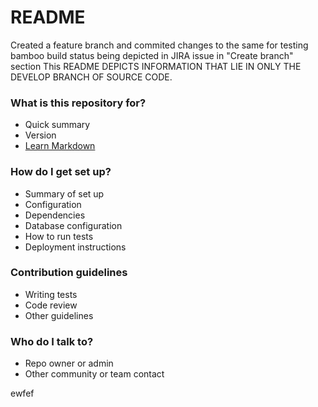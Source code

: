 # README #


Created a feature branch and commited changes to the same for testing bamboo build status being depicted in JIRA issue in "Create branch" section
This README DEPICTS INFORMATION THAT LIE IN ONLY THE DEVELOP BRANCH OF SOURCE CODE.

### What is this repository for? ###

* Quick summary
* Version
* [Learn Markdown](https://bitbucket.org/tutorials/markdowndemo)

### How do I get set up? ###

* Summary of set up
* Configuration
* Dependencies
* Database configuration
* How to run tests
* Deployment instructions

### Contribution guidelines ###

* Writing tests
* Code review
* Other guidelines

### Who do I talk to? ###

* Repo owner or admin
* Other community or team contact

ewfef

